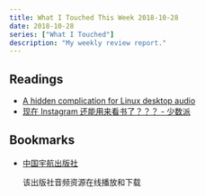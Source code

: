 ```yaml
---
title: What I Touched This Week 2018-10-28
date: 2018-10-28
series: ["What I Touched"]
description: "My weekly review report."
---
```


## Readings

* [A hidden complication for Linux desktop audio](https://rachelbythebay.com/w/2018/10/21/audio/)
* [现在 Instagram 还能用来看书了？？？ - 少数派](https://sspai.com/post/47681)

## Bookmarks

* [中国宇航出版社](http://down.caphbook.com/YH/Download_List.aspx?ClassID=9e068b22-901c-4633-8e7c-e27f06cb87e3&ClassName=%25e8%258b%25b1%25e8%25af%25ad%25e7%25b1%25bb)

    该出版社音频资源在线播放和下载

